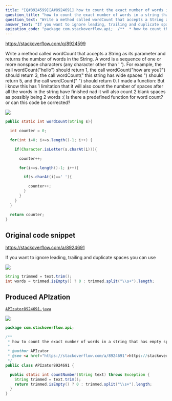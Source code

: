 ```yaml
---
title: "[Q#8924599][A#8924691] how to count the exact number of words in a string that has empty spaces between words?"
question_title: "how to count the exact number of words in a string that has empty spaces between words?"
question_text: "Write a method called wordCount that accepts a String as its parameter and returns the number of words in the String. A word is a sequence of one or more nonspace characters (any character other than ' '). For example, the call wordCount(\"hello\") should return 1, the call wordCount(\"how are you?\") should return 3, the call wordCount(\" this string has wide spaces \") should return 5, and the call wordCount(\" \") should return 0. I made a function: But i know this has 1 limitation that it will also count the number of spaces after all the words in the string have finished nad it will also count 2 blank spaces as possibly being 2 words :( Is there a predefined function for word count? or can this code be corrected?"
answer_text: "If you want to ignore leading, trailing and duplicate spaces you can use"
apization_code: "package com.stackoverflow.api;  /**  * how to count the exact number of words in a string that has empty spaces between words?  *  * @author APIzator  * @see <a href=\"https://stackoverflow.com/a/8924691\">https://stackoverflow.com/a/8924691</a>  */ public class APIzator8924691 {    public static int countNumber(String text) throws Exception {     String trimmed = text.trim();     return trimmed.isEmpty() ? 0 : trimmed.split(\"\\\\s+\").length;   } }"
---
```


https://stackoverflow.com/q/8924599

Write a method called wordCount that accepts a String as its parameter and returns the number of words in the String. A word is a sequence of one or more nonspace characters (any character other than &#x27; &#x27;). For example, the call wordCount(&quot;hello&quot;) should return 1, the call wordCount(&quot;how are you?&quot;) should return 3, the call wordCount(&quot; this string has wide spaces &quot;) should return 5, and the call wordCount(&quot; &quot;) should return 0.
I made a function:
But i know this has 1 limitation that it will also count the number of spaces after all the words in the string have finished nad it will also count 2 blank spaces as possibly being 2 words :(
Is there a predefined function for word count? or can this code be corrected?


<div class="code-logo"><img src="/stackoverflow.png" /></div>

```java
public static int wordCount(String s){

  int counter = 0;

  for(int i=0; i<=s.length()-1; i++) {

    if(Character.isLetter(s.charAt(i))){

      counter++;

      for(i<=s.length()-1; i++){

        if(s.charAt(i)==' '){

          counter++;
        }
      }                
    }
  }

  return counter;
}
```


## Original code snippet

https://stackoverflow.com/a/8924691

If you want to ignore leading, trailing and duplicate spaces you can use

<div class="code-logo"><img src="/stackoverflow.png" /></div>

```java
String trimmed = text.trim();
int words = trimmed.isEmpty() ? 0 : trimmed.split("\\s+").length;
```

## Produced APIzation

[`APIzator8924691.java`](https://github.com/pasqualesalza/apization-temp-data/raw/master/search/APIzator8924691.java)

<div class="code-logo"><img src="/apizator.png" /></div>

```java
package com.stackoverflow.api;

/**
 * how to count the exact number of words in a string that has empty spaces between words?
 *
 * @author APIzator
 * @see <a href="https://stackoverflow.com/a/8924691">https://stackoverflow.com/a/8924691</a>
 */
public class APIzator8924691 {

  public static int countNumber(String text) throws Exception {
    String trimmed = text.trim();
    return trimmed.isEmpty() ? 0 : trimmed.split("\\s+").length;
  }
}

```